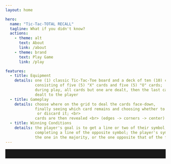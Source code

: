 ```yaml
---
layout: home

hero:
  name: "Tic-Tac-TOTAL RECALL"
  tagline: What if you didn't know?
  actions:
    - theme: alt
      text: About
      link: /about
    - theme: brand
      text: Play Game
      link: /play

features:
  - title: Equipment
    details: one (1) classic Tic-Tac-Toe board and a deck of ten (10) cards,
             consisting of five (5) "X" cards and five (5) "O" cards;
             during play, all cards but one are dealt, then the last card is
             dealt to the player
  - title: Gameplay
    details: choose where on the grid to deal the cards face-down,
             finally seeing which card remains and choosing whether to deal it face-up
              or discard it; <br>
             cards are then revealed <br> (edges -> corners -> center) with bidding between reveals
  - title: Winning Conditions
    details: the player's goal is to get a line or two of their symbol, without
             completing a line of the opposite symbol; the player's symbol is
             the one in the majority, or the one opposite that of the final card
---
```


<!--
Copyright (c) 2025 Kevin Damm
MIT License

Permission is hereby granted, free of charge, to any person obtaining a copy
of this software and associated documentation files (the "Software"), to deal
in the Software without restriction, including without limitation the rights
to use, copy, modify, merge, publish, distribute, sublicense, and/or sell
copies of the Software, and to permit persons to whom the Software is
furnished to do so, subject to the following conditions:

The above copyright notice and this permission notice shall be included in all
copies or substantial portions of the Software.

THE SOFTWARE IS PROVIDED "AS IS", WITHOUT WARRANTY OF ANY KIND, EXPRESS OR
IMPLIED, INCLUDING BUT NOT LIMITED TO THE WARRANTIES OF MERCHANTABILITY,
FITNESS FOR A PARTICULAR PURPOSE AND NONINFRINGEMENT. IN NO EVENT SHALL THE
AUTHORS OR COPYRIGHT HOLDERS BE LIABLE FOR ANY CLAIM, DAMAGES OR OTHER
LIABILITY, WHETHER IN AN ACTION OF CONTRACT, TORT OR OTHERWISE, ARISING FROM,
OUT OF OR IN CONNECTION WITH THE SOFTWARE OR THE USE OR OTHER DEALINGS IN THE
SOFTWARE.
-->

<hr class="hr-spacer" />

<!--@include: ./rules.md-->

<style>
.hr-spacer {
  padding-top: 2em;
}
</style>
